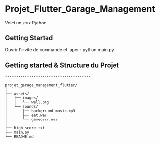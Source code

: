 # Projet_Flutter_Garage_Management

Voici un jeux Python 

## Getting Started

Ouvrir l'invite de commande et taper : python main.py

## Getting started & Structure du Projet

```shell
---------------------------------------

projet_garage_management_flutter/
│
├── assets/
│   ├── images/
│   |   └── wall.png
│   └── sounds/
│       ├── background_music.mp3
│       ├── eat.wav
│       └── gameover.wav
│
├── high_score.txt
├── main.py
└── README.md